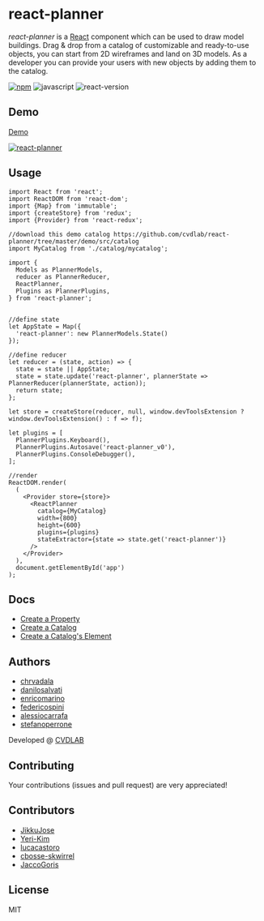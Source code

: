 # react-planner

*react-planner* is a [React][react] component which can be used to draw model buildings. Drag & drop from a catalog of customizable and ready-to-use objects, you can start from 2D wireframes and land on 3D models. As a developer you can provide your users with new objects by adding them to the catalog.

[![npm][npm_label]][npm_link]
![javascript][js]
![react-version][react_version]

## Demo

[Demo][demo]

[![react-planner][preview_image]][demo]

## Usage

``` es6
import React from 'react';
import ReactDOM from 'react-dom';
import {Map} from 'immutable';
import {createStore} from 'redux';
import {Provider} from 'react-redux';

//download this demo catalog https://github.com/cvdlab/react-planner/tree/master/demo/src/catalog
import MyCatalog from './catalog/mycatalog';

import {
  Models as PlannerModels,
  reducer as PlannerReducer,
  ReactPlanner,
  Plugins as PlannerPlugins,
} from 'react-planner';


//define state
let AppState = Map({
  'react-planner': new PlannerModels.State()
});

//define reducer
let reducer = (state, action) => {
  state = state || AppState;
  state = state.update('react-planner', plannerState => PlannerReducer(plannerState, action));
  return state;
};

let store = createStore(reducer, null, window.devToolsExtension ? window.devToolsExtension() : f => f);

let plugins = [
  PlannerPlugins.Keyboard(),
  PlannerPlugins.Autosave('react-planner_v0'),
  PlannerPlugins.ConsoleDebugger(),
];

//render
ReactDOM.render(
  (
    <Provider store={store}>
      <ReactPlanner
        catalog={MyCatalog}
        width={800}
        height={600}
        plugins={plugins}
        stateExtractor={state => state.get('react-planner')}
      />
    </Provider>
  ),
  document.getElementById('app')
);

```

## Docs

- [Create a Property](docs/HOW_TO_CREATE_A_PROPERTY.md)
- [Create a Catalog](docs/HOW_TO_CREATE_A_CATALOG.md)
- [Create a Catalog's Element](docs/HOW_TO_CREATE_AN_ELEMENT.md)

## Authors

- [chrvadala](https://github.com/chrvadala)
- [danilosalvati](https://github.com/danilosalvati)
- [enricomarino](https://github.com/enricomarino)
- [federicospini](https://github.com/federicospini)
- [alessiocarrafa](https://github.com/alessiocarrafa)
- [stefanoperrone](https://github.com/stefanoperrone)

Developed @ [CVDLAB][cvdlab]

## Contributing

Your contributions (issues and pull request) are very appreciated!

## Contributors

 - [JikkuJose](https://github.com/JikkuJose)
 - [Yeri-Kim](https://github.com/Yeri-Kim)
 - [lucacastoro](https://github.com/lucacastoro)
 - [cbosse-skwirrel](https://github.com/cbosse-skwirrel)
 - [JaccoGoris](https://github.com/JaccoGoris)

## License

MIT

[react]: https://facebook.github.io/react/
[npm_label]: https://img.shields.io/npm/v/react-planner.svg?maxAge=2592000?style=plastic
[npm_link]: https://www.npmjs.com/package/react-planner
[js]: https://img.shields.io/badge/javascript-ES6-fbde34.svg
[react_version]: https://img.shields.io/badge/react%20version-16.0.0%20or%20later-61dafb.svg
[preview_image]: https://raw.githubusercontent.com/cvdlab/react-planner/master/preview.png
[demo]: https://cvdlab.github.io/react-planner
[cvdlab]: http://cvdlab.org/
